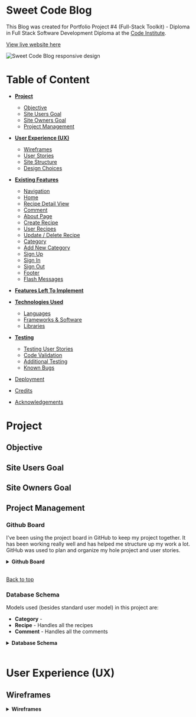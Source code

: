 # **Sweet Code Blog**

This Blog was created for Portfolio Project #4 (Full-Stack Toolkit) - Diploma in Full Stack Software Development Diploma at the [Code Institute](https://www.codeinstitute.net).

[View live website here](https://.herokuapp.com/)

![Sweet Code Blog responsive design](readme/assets/images/responsive.png)

# Table of Content

* [**Project**](<#project>)
    * [Objective](<#objective>)
    * [Site Users Goal](<#site-users-goal>)
    * [Site Owners Goal](<#site-owners-goal>)
    * [Project Management](<#project-management>)

* [**User Experience (UX)**](<#user-experience-ux>)
    * [Wireframes](<#wireframes>)
    * [User Stories](<#user-stories>)
    * [Site Structure](<#site-structure>)
    * [Design Choices](<#design-choices>)

* [**Existing Features**](<#existing-features>)
    * [Navigation](<#navigation>)
    * [Home](<#home>)
    * [Recipe Detail View](<#recipe-detail-view>)
    * [Comment](<#comment>)
    * [About Page](<#about>)
    * [Create Recipe](<#create-recipe>)
    * [User Recipes](<#user-recipes>)    
    * [Update / Delete Recipe](<#update-and-delete-recipe>)    
    * [Category](<#category>)
    * [Add New Category](<#add-new-category>)    
    * [Sign Up](<#sign-up>)
    * [Sign In](<#sign-in>)
    * [Sign Out](<#sign-out>)
    * [Footer](<#footer>)
    * [Flash Messages](<#flash-messages-and-confirmation-pages-to-the-user>)

* [**Features Left To Implement**](<#features-left-to-implement>)

* [**Technologies Used**](<#technologies-used>)
    * [Languages](<#languages>)
    * [Frameworks & Software](<#frameworks--software>)
    * [Libraries](<#libraries>)

* [**Testing**](<#testing>)
    * [Testing User Stories](<#testing-user-stories>)
    * [Code Validation](<#code-validation>)
    * [Additional Testing](<#additional-testing>)
    * [Known Bugs](<#known-bugs>)
* [Deployment](<#deployment>)
* [Credits](<#credits>)
* [Acknowledgements](<#acknowledgements>)

# **Project**
## Objective


## Site Users Goal


## Site Owners Goal


## Project Management


### Github Board
I've been using the project board in GitHub to keep my project together. It has been working really well and has helped me structure up my work a lot. GitHub was used to plan and organize my hole project and user stories.

<details><summary><b>Github Board</b></summary>

![User Stories](readme/assets/images/user_stories.png)

</details><br/>

[Back to top](<#table-of-content>)

### Database Schema

Models used (besides standard user model) in this project are:

* **Category** - 
* **Recipe** - Handles all the recipes
* **Comment** - Handles all the comments


<details><summary><b>Database Schema</b></summary>

![Database Schema](readme/assets/images/database_schema.png)

</details><br/>

# **User Experience (UX)**

## Wireframes

<details><summary><b>Wireframes</b></summary>

![Wireframes](readme/assets/images/wireframes.png)

</details><br/>